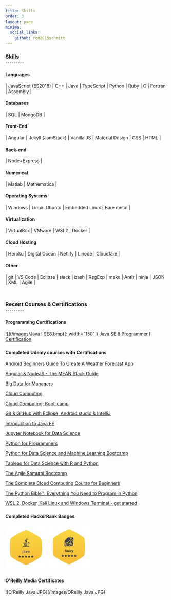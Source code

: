 ```yaml
---
title: Skills
order: 3
layout: page
minima:
  social_links:
    github: ron2015schmitt
---
```



<h3 style="margin-bottom: 0; padding-bottom: 0;">Skills</h3>
---------
<p style="margin-bottom: 20px;" />

#### Languages

| JavaScript (ES2018) | C++ | Java | TypeScript | Python | Ruby | C | Fortran | Assembly |

#### Databases

| SQL | MongoDB |

#### Front-End

| Angular | Jekyll (JamStack) | Vanilla JS | Material Design | CSS | HTML |

#### Back-end

| Node+Express | 

#### Numerical

| Matlab | Mathematica |

#### Operating Systems

| Windows | Linux: Ubuntu |  Embedded Linux | Bare metal |

#### Virtualization

| VirtualBox | VMware | WSL2 | Docker |

#### Cloud Hosting

| Heroku | Digital Ocean | Netlify | Linode | Cloudfare |

#### Other

| git | VS Code | Eclipse | slack | bash | RegExp | make | Antlr | ninja | JSON | XML | Agile |


<h3 style="margin-top: 50px; margin-bottom: 0; padding-bottom: 0;">Recent Courses & Certifications</h3>
---------
<p style="margin-bottom: 20px;" />

<h4 style="margin-top: 20px">Programming Certifications</h4>

[![](/images/Java I SE8.bmp){: width="150" } Java SE 8 Programmer I Certification](https://www.credly.com/badges/05a7ef92-83a0-4441-9be0-0afde0e62ff0)

<h4 style="margin-top: 24px">Completed Udemy courses with Certifications</h4>


[Android Beginners Guide To Create A Weather Forecast App](https://www.udemy.com/certificate/UC-UWLDAF27/)

[Angular & NodeJS - The MEAN Stack Guide](https://www.udemy.com/certificate/UC-319a3e6c-d598-478a-8d6d-f45d4b299470/)

[Big Data for Managers](https://www.udemy.com/certificate/UC-f9b86c0f-1ee7-4757-95d1-9df166a0c2e3/)

[Cloud Computing](https://www.udemy.com/certificate/UC-d1cf42d6-675b-46af-8d67-9ca13ad9c5c9/)

[Cloud Computing: Boot-camp](https://www.udemy.com/certificate/UC-887f8b61-5b6d-4f6e-9291-13a29d54d139/)

[Git & GitHub with Eclipse, Android studio & IntelliJ](https://www.udemy.com/certificate/UC-P7259FG1/)

[Introduction to Java EE](https://www.udemy.com/certificate/UC-UQ9XZ81L/)

[Jupyter Notebook for Data Science](https://www.udemy.com/certificate/UC-2700c756-f627-47ff-8e41-56b2b3f9ce5a/)

[Python for Programmers](https://www.udemy.com/certificate/UC-4097f223-8427-474d-a087-b3963072a2cd/)

[Python for Data Science and Machine Learning Bootcamp](https://www.udemy.com/course/python-for-data-science-and-machine-learning-bootcamp/)

[Tableau for Data Science with R and Python](https://www.udemy.com/certificate/UC-2e8537d9-6ed9-49e1-b06a-6ff1281c9a11/)

[The Agile Samurai Bootcamp](https://www.udemy.com/certificate/UC-0HNCZ86M/)

[The Complete Cloud Computing Course for Beginners](https://www.udemy.com/certificate/UC-109bcc21-d55c-4e1a-9464-f7cf2899d3dc/)

[The Python Bible™: Everything You Need to Program in Python](https://www.udemy.com/certificate/UC-BR25BQCZ/)

[WSL 2, Docker, Kali Linux and Windows Terminal - get started](https://www.udemy.com/course/wsl-2-docker-and-windows-terminal/)


<h4 style="margin-top: 24px">Completed HackerRank Badges</h4>

[![Java](/images/HackerRank-Java.JPG)](https://www.hackerrank.com/RFSchmitt) [![Ruby](/images/HackerRank-Ruby.JPG)](https://www.hackerrank.com/RFSchmitt)


<h4 style="margin-top: 24px">O'Reilly Media Certificates</h4>

![O'Reilly Java.JPG](/images/OReilly Java.JPG)

